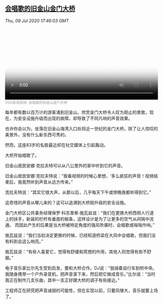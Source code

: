 <!--1594318282000-->
[会唱歌的旧金山金门大桥](https://www.voachinese.com/a/singing-golden-gate-bridge-20200709/5496306.html)
------

<div><i>Thu, 09 Jul 2020 17:46:03 GMT</i></div><video poster="https://images.weserv.nl?url=gdb.voanews.com/019172a8-03f2-4ebb-90da-25e1f4df1a1b_tv_r1_s_w900.jpg" src="https://av.voanews.com/Videoroot/Pangeavideo/2020/07/0/01/019172a8-03f2-4ebb-90da-25e1f4df1a1b_240p.mp4" style="width:100%" controls></video><div><small style="color: #999;">VOA英语视频:  会唱歌的旧金山金门大桥</small></div><p>每年都有数以百万计的游客涌到旧金山，欣赏金门大桥令人叹为观止的景致，现在，为安全设施升级而出现的故障，却导致了不同凡响的声音效果。</p><p>也许你会以为，坐落在旧金山海湾入口处将近一世纪的金门大桥，除了让人惊叹的美景外，没有什么新东西可秀的。</p><p>然而，这座83岁的名胜最近却在社交媒体上引起轰动。</p><p>大桥开始唱歌了。</p><p>旧金山居民安娜·克拉夫特可以从八公里外的家中听到它的声音。</p><p>旧金山居民安娜·克拉夫特说：“我看视频的时候心里想，‘多么疯狂的声音！视频结束后，我竟然听到声音从远方传来。”</p><p>克拉夫特说：“其实它很大声，从那以后，几乎每天下午或傍晚我都听得到它。”</p><p>这奇怪的声音从哪儿来的？这可以追溯到大桥刚升级的安全设施。</p><p>金门大桥区公共事务经理保罗·科苏里希·施瓦兹说：“我们在更换大桥西侧人行道上的扶手，新装的栏杆有垂直的板条，这样设计是为了让更多的空气从间隔中流通， 而因此产生的后果是当大桥被特定角度的强风吹袭时，会唱歌或嗡嗡作响。”</p><p>施瓦兹说：“我们当初决定更换的时候，已经知道桥梁在大风中会唱歌，但我们没有料到会这么响亮。”</p><p>施瓦兹说：“有些人喜爱它，觉得有舒缓和冥想的作用，其他人则觉得有些不舒服。”</p><p>电子音乐家比尔先生受到启发，要和大桥合作。DJ说：“我骑着自行车到桥中央。我随身携带一个户外录音机，把声音录下来，然后把它做成音乐。”比尔说：“当时我正在制作几支乐曲，其中一支正好跟大桥的调子有些接近。”</p><p>工程师正在研究把声音减弱的可能性，但在实现以前，只要风够大，音乐就要上场了。</p>
